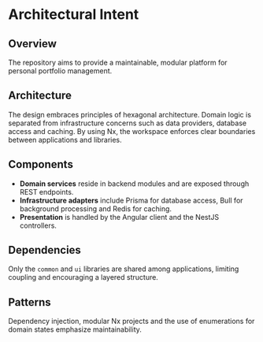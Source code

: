 # Architectural Intent

## Overview
The repository aims to provide a maintainable, modular platform for personal portfolio management.

## Architecture
The design embraces principles of hexagonal architecture. Domain logic is separated from infrastructure concerns such as data providers, database access and caching. By using Nx, the workspace enforces clear boundaries between applications and libraries.

## Components
- **Domain services** reside in backend modules and are exposed through REST endpoints.
- **Infrastructure adapters** include Prisma for database access, Bull for background processing and Redis for caching.
- **Presentation** is handled by the Angular client and the NestJS controllers.

## Dependencies
Only the `common` and `ui` libraries are shared among applications, limiting coupling and encouraging a layered structure.

## Patterns
Dependency injection, modular Nx projects and the use of enumerations for domain states emphasize maintainability.

<!-- Generated by: IntentAgent on 2025-06-19 -->
